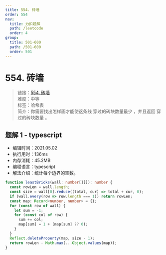 ```yaml
---
title: 554. 砖墙
order: 554
nav:
  title: 力扣题解
  path: /leetcode
  order: 4
group:
  title: 501-600
  path: /501-600
  order: 501
---
```


# 554. 砖墙

> 链接：[554. 砖墙](https://leetcode-cn.com/problems/brick-wall/)  
> 难度：中等  
> 标签：哈希表  
> 简介：你需要找出怎样画才能使这条线 穿过的砖块数量最少 ，并且返回 穿过的砖块数量 。

## 题解 1 - typescript

- 编辑时间：2021.05.02
- 执行用时：136ms
- 内存消耗：45.2MB
- 编程语言：typescript
- 解法介绍：统计每个边界的空数。

```typescript
function leastBricks(wall: number[][]): number {
  const rowLen = wall.length;
  const size = wall[0].reduce((total, cur) => total + cur, 0);
  if (wall.every(row => row.length === 1)) return rowLen;
  const map: Record<number, number> = {};
  for (const row of wall) {
    let sum = -1;
    for (const col of row) {
      sum += col;
      map[sum] = 1 + (map[sum] ?? 0);
    }
  }
  Reflect.deleteProperty(map, size - 1);
  return rowLen - Math.max(...Object.values(map));
}
```
